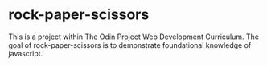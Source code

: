 # rock-paper-scissors

This is a project within The Odin Project Web Development Curriculum. The goal of rock-paper-scissors is to demonstrate foundational knowledge of javascript.